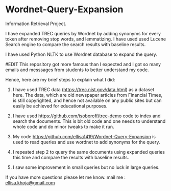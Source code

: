 # Wordnet-Query-Expansion

Information Retrieval Project.

I have expanded TREC queries by Wordnet by adding synonyms for every token  after removing stop words, and lemmatizing.
I have used used Lucene Search engine to compare the search results with baseline results.

I have used Python NLTK to use Wordnet database to expand the query.


#EDIT
This repository got more famous than I expected and I got so many emails and messsages from students to better understand my code.

Hence, here are my brief steps to explain what I did:

1) I have used TREC data (https://trec.nist.gov/data.html)  as a dataset here. The data, which are old newspaper articles from Financial Times, is still copyrighted, and hence not available on any public sites but can easily be achieved for educational purposes.



2) I have used https://github.com/isoboroff/trec-demo code to index and search the documents. This is bit old code and one needs to understand whole code and do minor tweaks to make it run.



3) My code https://github.com/ellisa1419/Wordnet-Query-Expansion is used to read queries and use wordnet to add synonyms for the query.



4) I repeated step 2 to query the same documents using expanded queries this time and compare the results with baseline results.



5) I saw some improvement in small queries but no luck in large queries.



If you have more questions please let me know. mail me : ellisa.khoja@gmail.com

